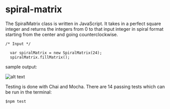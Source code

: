 # spiral-matrix

The SpiralMatrix class is written in JavaScript. It takes in a perfect square integer and returns the integers from 0 to that input integer in spiral format starting from the center and going counterclockwise. 

```
/* Input */

  var spiralMatrix = new SpiralMatrix(24);
  spiralMatrix.fillMatrix();

```

sample output: 

![alt text](https://user-images.githubusercontent.com/14364118/30558873-0a2e8128-9c70-11e7-815e-9a6ab040fe6a.jpg "spiral")



Testing is done with Chai and Mocha. There are 14 passing tests which can be run in the terminal:

```
$npm test

```
